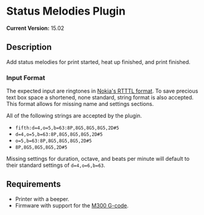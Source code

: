 # Status Melodies Plugin

**Current Version:** 15.02

## Description

Add status melodies for print started, heat up finished, and print finished.

### Input Format

The expected input are ringtones in [Nokia's RTTTL format][rtttl].
To save precious text box space a shortened, none standard, string format is
also accepted. This format allows for missing name and settings sections.

All of the following strings are accepted by the plugin.

  - `fifth:d=4,o=5,b=63:8P,8G5,8G5,8G5,2D#5`
  - `d=4,o=5,b=63:8P,8G5,8G5,8G5,2D#5`
  - `o=5,b=63:8P,8G5,8G5,8G5,2D#5`
  - `8P,8G5,8G5,8G5,2D#5`

Missing settings for duration, octave, and beats per minute will default to
their standard settings of `d=4,o=6,b=63`.

## Requirements

  - Printer with a beeper.
  - Firmware with support for the [M300 G-code][m300].

[rtttl]: http://en.wikipedia.org/wiki/RTTTL "Wikipedia"
[m300]: http://reprap.org/wiki/G-code#M300:_Play_beep_sound "RepRapWiki"
